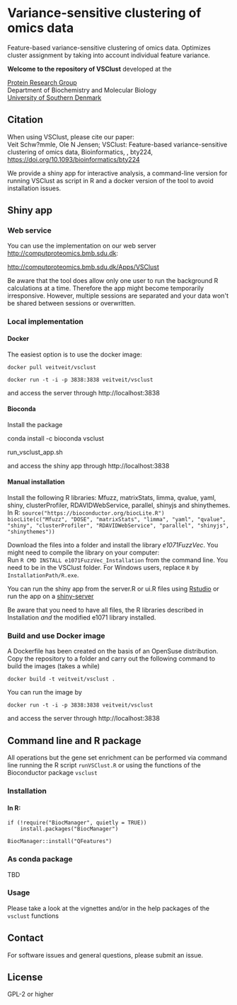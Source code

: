 # Variance-sensitive clustering of omics data

Feature-based variance-sensitive clustering of omics data. Optimizes cluster assignment by taking into account individual feature variance.

**Welcome to the repository of VSClust**
developed at the

[Protein Research Group](http://www.sdu.dk/en/Om_SDU/Institutter_centre/Bmb_biokemi_og_molekylaer_biologi/Forskning/Forskningsgrupper/Protein.aspx)  
Department of Biochemistry and Molecular Biology  
[University of Southern Denmark](http://www.sdu.dk)  

## Citation
When using VSClust, please cite our paper:  
Veit Schw?mmle, Ole N Jensen; VSClust: Feature-based variance-sensitive clustering of omics data, Bioinformatics, , bty224, https://doi.org/10.1093/bioinformatics/bty224

We provide a shiny app for interactive analysis, a command-line version for running VSClust as script in R and a docker version of the tool to avoid installation issues.

## Shiny app

### Web service

You can use the implementation on our web server http://computproteomics.bmb.sdu.dk:

http://computproteomics.bmb.sdu.dk/Apps/VSClust

Be aware that the tool does allow only one user to run the background R calculations at a time. Therefore the app might become temporarily irresponsive. However, multiple sessions are separated and your data won't be shared between sessions or overwritten. 

### Local implementation

#### Docker
The easiest option is to use the docker image:

`docker pull veitveit/vsclust`

`docker run -t -i -p 3838:3838 veitveit/vsclust`

and access the server through http://localhost:3838

#### Bioconda
Install the package

conda install -c bioconda vsclust

run_vsclust_app.sh

and access the shiny app through http://localhost:3838

#### Manual installation
Install the following R libraries: Mfuzz, matrixStats, limma, qvalue, yaml, shiny, clusterProfiler, RDAVIDWebService, parallel, shinyjs and shinythemes.
In R:
`source("https://bioconductor.org/biocLite.R")`   
`biocLite(c("Mfuzz", "DOSE", "matrixStats", "limma", "yaml", "qvalue", "shiny", "clusterProfiler", "RDAVIDWebService", "parallel", "shinyjs", "shinythemes"))`

Download the files into a folder and install the library *e1071FuzzVec*. You might need to compile the library on your computer:  
Run `R CMD INSTALL e1071FuzzVec_Installation` from the command line. You need to be in the VSClust folder. For Windows users, replace `R` by `InstallationPath/R.exe`.

You can run the shiny app from the server.R or ui.R files using [Rstudio](http://rstudio.com) or run the app on a [shiny-server](https://www.rstudio.com/products/shiny/shiny-server/)

Be aware that you need to have all files, the R libraries described in Installation *and* the modified e1071 library installed.


### Build and use Docker image
A Dockerfile has been created on the basis of an OpenSuse distribution. Copy the repository to a folder and carry out the following command to build the images (takes a while)

`docker build -t veitveit/vsclust .`

You can run the image by

`docker run -t -i -p 3838:3838 veitveit/vsclust`

and access the server through http://localhost:3838

## Command line and R package

All operations but the gene set enrichment can be performed via command line running the R script `runVSClust.R`
or using the functions of the Bioconductor package `vsclust`

### Installation

#### In R: 
```
if (!require("BiocManager", quietly = TRUE))
    install.packages("BiocManager")

BiocManager::install("QFeatures")
```

### As conda package
TBD

### Usage

Please take a look at the vignettes and/or in the help packages of the `vsclust` functions

## Contact
For software issues and general questions, please submit an issue.

## License
GPL-2 or higher
